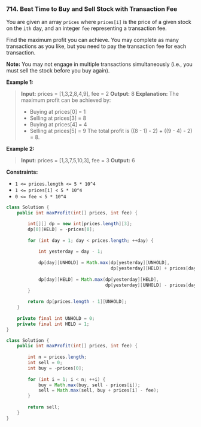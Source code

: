 ### 714. Best Time to Buy and Sell Stock with Transaction Fee

You are given an array `prices` where `prices[i]` is the price of a given stock on the `ith` day, and an integer `fee` representing a transaction fee.

Find the maximum profit you can achieve. You may complete as many transactions as you like, but you need to pay the transaction fee for each transaction.

**Note:** You may not engage in multiple transactions simultaneously (i.e., you must sell the stock before you buy again).

**Example 1:**

> **Input:** prices = [1,3,2,8,4,9], fee = 2
> **Output:** 8
> **Explanation:** The maximum profit can be achieved by:
> 
> - Buying at prices[0] = 1
> - Selling at prices[3] = 8
> - Buying at prices[4] = 4
> - Selling at prices[5] = 9
>   The total profit is ((8 - 1) - 2) + ((9 - 4) - 2) = 8.

**Example 2:**

> **Input:** prices = [1,3,7,5,10,3], fee = 3
> **Output:** 6

**Constraints:**

- `1 <= prices.length <= 5 * 10^4`
- `1 <= prices[i] < 5 * 10^4`
- `0 <= fee < 5 * 10^4`



```java
class Solution {
    public int maxProfit(int[] prices, int fee) {

        int[][] dp = new int[prices.length][3];
        dp[0][HELD] = -prices[0];
        
        for (int day = 1; day < prices.length; ++day) {
            
            int yesterday = day - 1;
            
            dp[day][UNHOLD] = Math.max(dp[yesterday][UNHOLD], 
                                       dp[yesterday][HELD] + prices[day] - fee);
            
            dp[day][HELD] = Math.max(dp[yesterday][HELD], 
                                     dp[yesterday][UNHOLD] - prices[day]);
        }
        
        return dp[prices.length - 1][UNHOLD];
    }
    
    private final int UNHOLD = 0;
    private final int HELD = 1;
}
```

```java
class Solution {
    public int maxProfit(int[] prices, int fee) {
        
        int n = prices.length;
        int sell = 0;
        int buy = -prices[0];
        
        for (int i = 1; i < n; ++i) {
            buy = Math.max(buy, sell - prices[i]);
            sell = Math.max(sell, buy + prices[i] - fee);
        }
        
        return sell;
    }
}
```
